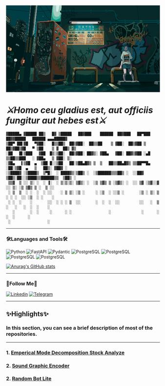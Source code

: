 ![Header](https://github.com/Andy666Fox/Andy666Fox/blob/main/assets/header_14.gif?raw=true)

# ***⚔️Homo ceu gladius est, aut officiis fungitur aut hebes est⚔️***


```
▓█████▄ ▓█████ ██▒   █▓ ▒█████   ██▓███    ██████  ██▓███   ██▀███   ██▓▓█████   ██████ ▄▄▄█████▓
▒██▀ ██▌▓█   ▀▓██░   █▒▒██▒  ██▒▓██░  ██▒▒██    ▒ ▓██░  ██▒▓██ ▒ ██▒▓██▒▓█   ▀ ▒██    ▒ ▓  ██▒ ▓▒
░██   █▌▒███   ▓██  █▒░▒██░  ██▒▓██░ ██▓▒░ ▓██▄   ▓██░ ██▓▒▓██ ░▄█ ▒▒██▒▒███   ░ ▓██▄   ▒ ▓██░ ▒░
░▓█▄   ▌▒▓█  ▄  ▒██ █░░▒██   ██░▒██▄█▓▒ ▒  ▒   ██▒▒██▄█▓▒ ▒▒██▀▀█▄  ░██░▒▓█  ▄   ▒   ██▒░ ▓██▓ ░ 
░▒████▓ ░▒████▒  ▒▀█░  ░ ████▓▒░▒██▒ ░  ░▒██████▒▒▒██▒ ░  ░░██▓ ▒██▒░██░░▒████▒▒██████▒▒  ▒██▒ ░ 
 ▒▒▓  ▒ ░░ ▒░ ░  ░ ▐░  ░ ▒░▒░▒░ ▒▓▒░ ░  ░▒ ▒▓▒ ▒ ░▒▓▒░ ░  ░░ ▒▓ ░▒▓░░▓  ░░ ▒░ ░▒ ▒▓▒ ▒ ░  ▒ ░░   
 ░ ▒  ▒  ░ ░  ░  ░ ░░    ░ ▒ ▒░ ░▒ ░     ░ ░▒  ░ ░░▒ ░       ░▒ ░ ▒░ ▒ ░ ░ ░  ░░ ░▒  ░ ░    ░    
 ░ ░  ░    ░       ░░  ░ ░ ░ ▒  ░░       ░  ░  ░  ░░         ░░   ░  ▒ ░   ░   ░  ░  ░    ░      
   ░       ░  ░     ░      ░ ░                 ░              ░      ░     ░  ░      ░           
 ░                 ░                                                                             
```
---


### **🛠️Languages and Tools🛠️**


![Python](https://img.shields.io/badge/-Python-00ff1a?style=for-the-badge&logo=python&logoColor=000000)
![FastAPI](https://img.shields.io/badge/-Ansible-40ff00?style=for-the-badge&logo=ansible&logoColor=000000)
![Pydantic](https://img.shields.io/badge/-Terraform-ffd90?style=for-the-badge&logo=terraform&logoColor=000000)
![PostgreSQL](https://img.shields.io/badge/-Kubernetes-ff7b00?style=for-the-badge&logo=kubernetes&logoColor=000000)
![PostgreSQL](https://img.shields.io/badge/-ArgoCD-ff7b00?style=for-the-badge&logo=argocd&logoColor=000000)
![PostgreSQL](https://img.shields.io/badge/-Linux-ff7b00?style=for-the-badge&logo=linux&logoColor=000000)
![PostgreSQL](https://img.shields.io/badge/-PostgreSQL-ff7b00?style=for-the-badge&logo=postgresql&logoColor=000000)




[![Anurag's GitHub stats](https://github-readme-stats.vercel.app/api?username=Andy666Fox&show_icons=true&theme=radical)](https://github.com/anuraghazra/github-readme-stats)


---

### **🚩Follow Me🚩**


[![Linkedin](https://img.shields.io/badge/-Linkedin-ff005d?style=for-the-badge&logo=linkedin&logoColor=000000)](https://www.linkedin.com/in/heavyarmor/)
[![Telegram](https://img.shields.io/badge/-Telegram-ff00b3?style=for-the-badge&logo=telegram&logoColor=000000)](https://t.me/heavy_armor)

---

## **✨Highlights✨**
### In this section, you can see a brief description of most of the repositories.

---

### 1. [Emperical Mode Decomposition Stock Analyze](https://github.com/Andy666Fox/emd_traiding)
### 2. [Sound Graphic Encoder](https://github.com/Andy666Fox/SGE)
### 2. [Random Bot Lite](https://github.com/Andy666Fox/random_bot_lite)

